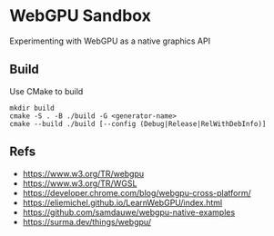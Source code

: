 # WebGPU Sandbox

Experimenting with WebGPU as a native graphics API

## Build

Use CMake to build

```
mkdir build
cmake -S . -B ./build -G <generator-name>
cmake --build ./build [--config (Debug|Release|RelWithDebInfo)]
```

## Refs

- https://www.w3.org/TR/webgpu
- https://www.w3.org/TR/WGSL
- https://developer.chrome.com/blog/webgpu-cross-platform/
- https://eliemichel.github.io/LearnWebGPU/index.html
- https://github.com/samdauwe/webgpu-native-examples
- https://surma.dev/things/webgpu/

